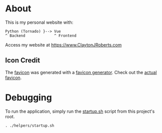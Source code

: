 # About

This is my personal website with:

    Python (Tornado) }--> Vue
    ^ Backend             ^ Frontend

Access my website at <https://www.ClaytonJRoberts.com>

## Icon Credit

The [favicon](static/favicon.ico) was generated with a [favicon generator](https://favicon.io/favicon-generator/). Check out the [actual favicon](https://favicon.io/favicon-generator/?t=CJR&ff=Roboto&fs=60&fc=%23FBFBFB&b=rounded&bc=%23F05048).

# Debugging

To run the application, simply run the [startup.sh](helpers/startup.sh) script from this project's root.

```shell
. ./helpers/startup.sh
```
